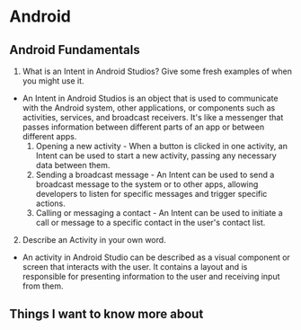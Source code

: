# Android

## Android Fundamentals

1. What is an Intent in Android Studios? Give some fresh examples of when you might use it.
- An Intent in Android Studios is an object that is used to communicate with the Android system, other applications, or components such as activities, services, and broadcast receivers. It's like a messenger that passes information between different parts of an app or between different apps.
  1. Opening a new activity - When a button is clicked in one activity, an Intent can be used to start a new activity, passing any necessary data between them.
  2. Sending a broadcast message - An Intent can be used to send a broadcast message to the system or to other apps, allowing developers to listen for specific messages and trigger specific actions.
  3. Calling or messaging a contact - An Intent can be used to initiate a call or message to a specific contact in the user's contact list.

2. Describe an Activity in your own word.
- An activity in Android Studio can be described as a visual component or screen that interacts with the user. It contains a layout and is responsible for presenting information to the user and receiving input from them.






## Things I want to know more about